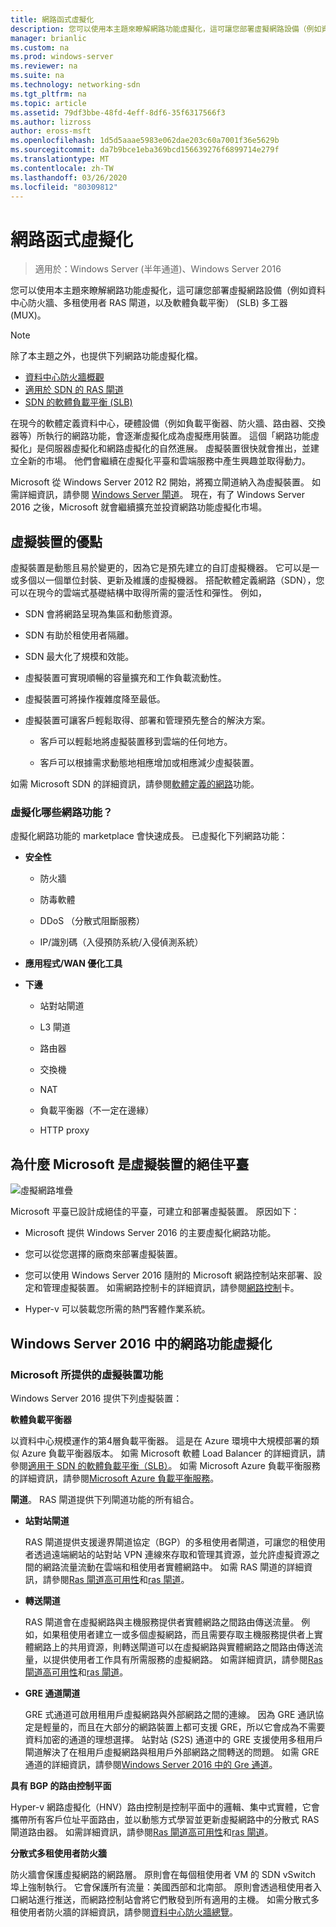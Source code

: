 ```yaml
---
title: 網路函式虛擬化
description: 您可以使用本主題來瞭解網路功能虛擬化，這可讓您部署虛擬網路設備（例如資料中心防火牆、多租使用者 RAS 閘道，以及 Windows Server 2016 中的軟體負載平衡（SLB））。
manager: brianlic
ms.custom: na
ms.prod: windows-server
ms.reviewer: na
ms.suite: na
ms.technology: networking-sdn
ms.tgt_pltfrm: na
ms.topic: article
ms.assetid: 79df3bbe-48fd-4eff-8df6-35f6317566f3
ms.author: lizross
author: eross-msft
ms.openlocfilehash: 1d5d5aaae5983e062dae203c60a7001f36e5629b
ms.sourcegitcommit: da7b9bce1eba369bcd156639276f6899714e279f
ms.translationtype: MT
ms.contentlocale: zh-TW
ms.lasthandoff: 03/26/2020
ms.locfileid: "80309812"
---
```

# <a name="network-function-virtualization"></a>網路函式虛擬化

>適用於：Windows Server (半年通道)、Windows Server 2016

您可以使用本主題來瞭解網路功能虛擬化，這可讓您部署虛擬網路設備（例如資料中心防火牆、多租使用者 RAS 閘道，以及軟體負載平衡） \(SLB\) 多工器 \(MUX\)。
  
>[!NOTE]  
>除了本主題之外，也提供下列網路功能虛擬化檔。  
> - [資料中心防火牆概觀](../../../sdn/technologies/network-function-virtualization/../../../sdn/technologies/network-function-virtualization/Datacenter-Firewall-Overview.md)  
> - [適用於 SDN 的 RAS 閘道](../../../sdn/technologies/network-function-virtualization/RAS-Gateway-for-SDN.md)  
> - [SDN 的軟體負載平衡 (SLB)](../../../sdn/technologies/network-function-virtualization/Software-Load-Balancing--SLB--for-SDN.md)  
  
在現今的軟體定義資料中心，硬體設備（例如負載平衡器、防火牆、路由器、交換器等）所執行的網路功能，會逐漸虛擬化成為虛擬應用裝置。 這個「網路功能虛擬化」是伺服器虛擬化和網路虛擬化的自然進展。 虛擬裝置很快就會推出，並建立全新的市場。 他們會繼續在虛擬化平臺和雲端服務中產生興趣並取得動力。  
  
Microsoft 從 Windows Server 2012 R2 開始，將獨立閘道納入為虛擬裝置。 如需詳細資訊，請參閱 [Windows Server 閘道](https://technet.microsoft.com/library/dn313101.aspx)。 現在，有了 Windows Server 2016 之後，Microsoft 就會繼續擴充並投資網路功能虛擬化市場。  
  
## <a name="virtual-appliance-benefits"></a>虛擬裝置的優點  
虛擬裝置是動態且易於變更的，因為它是預先建立的自訂虛擬機器。 它可以是一或多個以一個單位封裝、更新及維護的虛擬機器。 搭配軟體定義網路（SDN），您可以在現今的雲端式基礎結構中取得所需的靈活性和彈性。 例如，  
  
-   SDN 會將網路呈現為集區和動態資源。  
  
-   SDN 有助於租使用者隔離。  
  
-   SDN 最大化了規模和效能。  
  
-   虛擬裝置可實現順暢的容量擴充和工作負載流動性。  
  
-   虛擬裝置可將操作複雜度降至最低。  
  
-   虛擬裝置可讓客戶輕鬆取得、部署和管理預先整合的解決方案。  
  
    -   客戶可以輕鬆地將虛擬裝置移到雲端的任何地方。  
  
    -   客戶可以根據需求動態地相應增加或相應減少虛擬裝置。  
  
如需 Microsoft SDN 的詳細資訊，請參閱[軟體定義的網路](https://technet.microsoft.com/windows-server-docs/networking/sdn/software-defined-networking--sdn-)功能。  
  
### <a name="what-network-functions-are-being-virtualized"></a>虛擬化哪些網路功能？  
虛擬化網路功能的 marketplace 會快速成長。 已虛擬化下列網路功能：  
  
-   **安全性**  
  
    -   防火牆  
  
    -   防毒軟體  
  
    -   DDoS （分散式阻斷服務）  
  
    -   IP/識別碼（入侵預防系統/入侵偵測系統）  
  
-   **應用程式/WAN 優化工具**  
  
-   **下邊**  
  
    -   站對站閘道  
  
    -   L3 閘道  
  
    -   路由器  
  
    -   交換機  
  
    -   NAT  
  
    -   負載平衡器（不一定在邊緣）  
  
    -   HTTP proxy  
  
## <a name="why-microsoft-is-a-great-platform-for-virtual-appliances"></a>為什麼 Microsoft 是虛擬裝置的絕佳平臺  
![虛擬網路堆疊](../../../media/Network-Function-Virtualization/Microsoft-Network-Function-Virtualization.png)  
  
Microsoft 平臺已設計成絕佳的平臺，可建立和部署虛擬裝置。 原因如下：  
  
-   Microsoft 提供 Windows Server 2016 的主要虛擬化網路功能。  
  
-   您可以從您選擇的廠商來部署虛擬裝置。  
  
-   您可以使用 Windows Server 2016 隨附的 Microsoft 網路控制站來部署、設定和管理虛擬裝置。 如需網路控制卡的詳細資訊，請參閱[網路控制](../../../sdn/technologies/network-controller/Network-Controller.md)卡。  
  
-   Hyper-v 可以裝載您所需的熱門客體作業系統。  
  
## <a name="network-function-virtualization-in-windows-server-2016"></a>Windows Server 2016 中的網路功能虛擬化  
  
### <a name="virtual-appliances-functions-provided-by-microsoft"></a>Microsoft 所提供的虛擬裝置功能  
Windows Server 2016 提供下列虛擬裝置：  
  
**軟體負載平衡器**  
  
以資料中心規模運作的第4層負載平衡器。 這是在 Azure 環境中大規模部署的類似 Azure 負載平衡器版本。 如需 Microsoft 軟體 Load Balancer 的詳細資訊，請參閱[適用于 SDN 的軟體負載平衡（SLB）](https://technet.microsoft.com/library/mt632286.aspx)。 如需 Microsoft Azure 負載平衡服務的詳細資訊，請參閱[Microsoft Azure 負載平衡服務](https://azure.microsoft.com/blog/2014/04/08/microsoft-azure-load-balancing-services/)。  
  
**閘道**。 RAS 閘道提供下列閘道功能的所有組合。  
  
-   **站對站閘道**  
  
    RAS 閘道提供支援邊界閘道協定（BGP）的多租使用者閘道，可讓您的租使用者透過遠端網站的站對站 VPN 連線來存取和管理其資源，並允許虛擬資源之間的網路流量流動在雲端和租使用者實體網路中。 如需 RAS 閘道的詳細資訊，請參閱[Ras 閘道高可用性](https://technet.microsoft.com/library/mt631692.aspx)和[ras 閘道](https://technet.microsoft.com/library/mt626650.aspx)。  
  
-   **轉送閘道**  
  
    RAS 閘道會在虛擬網路與主機服務提供者實體網路之間路由傳送流量。 例如，如果租使用者建立一或多個虛擬網路，而且需要存取主機服務提供者上實體網路上的共用資源，則轉送閘道可以在虛擬網路與實體網路之間路由傳送流量，以提供使用者工作具有所需服務的虛擬網路。 如需詳細資訊，請參閱[Ras 閘道高可用性](https://technet.microsoft.com/library/mt631692.aspx)和[ras 閘道](https://technet.microsoft.com/library/mt626650.aspx)。  
  
-   **GRE 通道閘道**  
  
    GRE 式通道可啟用租用戶虛擬網路與外部網路之間的連線。 因為 GRE 通訊協定是輕量的，而且在大部分的網路裝置上都可支援 GRE，所以它會成為不需要資料加密的通道的理想選擇。 站對站 (S2S) 通道中的 GRE 支援使用多租用戶閘道解決了在租用戶虛擬網路與租用戶外部網路之間轉送的問題。 如需 GRE 通道的詳細資訊，請參閱[Windows Server 2016 中的 Gre 通道](https://technet.microsoft.com/library/dn765485.aspx)。  
  
**具有 BGP 的路由控制平面**  
  
Hyper-v 網路虛擬化（HNV）路由控制是控制平面中的邏輯、集中式實體，它會攜帶所有客戶位址平面路由，並以動態方式學習並更新虛擬網路中的分散式 RAS 閘道路由器。 如需詳細資訊，請參閱[Ras 閘道高可用性](https://technet.microsoft.com/library/mt631692.aspx)和[ras 閘道](https://technet.microsoft.com/library/mt626650.aspx)。  
  
**分散式多租使用者防火牆**  
  
防火牆會保護虛擬網路的網路層。 原則會在每個租使用者 VM 的 SDN vSwitch 埠上強制執行。 它會保護所有流量：美國西部和北南部。 原則會透過租使用者入口網站進行推送，而網路控制站會將它們散發到所有適用的主機。 如需分散式多租使用者防火牆的詳細資訊，請參閱[資料中心防火牆總覽](../../../sdn/technologies/network-function-virtualization/../../../sdn/technologies/network-function-virtualization/Datacenter-Firewall-Overview.md)。  
  


